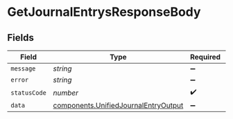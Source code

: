 # GetJournalEntrysResponseBody


## Fields

| Field                                                                                        | Type                                                                                         | Required                                                                                     | Description                                                                                  |
| -------------------------------------------------------------------------------------------- | -------------------------------------------------------------------------------------------- | -------------------------------------------------------------------------------------------- | -------------------------------------------------------------------------------------------- |
| `message`                                                                                    | *string*                                                                                     | :heavy_minus_sign:                                                                           | N/A                                                                                          |
| `error`                                                                                      | *string*                                                                                     | :heavy_minus_sign:                                                                           | N/A                                                                                          |
| `statusCode`                                                                                 | *number*                                                                                     | :heavy_check_mark:                                                                           | N/A                                                                                          |
| `data`                                                                                       | [components.UnifiedJournalEntryOutput](../../models/components/unifiedjournalentryoutput.md) | :heavy_minus_sign:                                                                           | N/A                                                                                          |